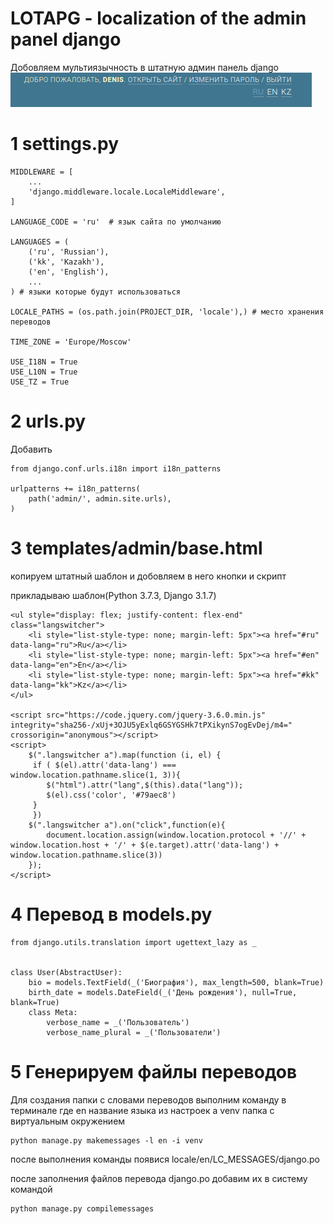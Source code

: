 # LOTAPG - localization of the admin panel django

Добовляем мультиязычность в штатную админ панель django
![image](https://github.com/leow952/LOTAPG/blob/main/Скриншот_Выберите%20область_20210411124108.png)

# 1 settings.py

    MIDDLEWARE = [
        ...
        'django.middleware.locale.LocaleMiddleware',
    ]

    LANGUAGE_CODE = 'ru'  # язык сайта по умолчанию

    LANGUAGES = (
        ('ru', 'Russian'),
        ('kk', 'Kazakh'),
        ('en', 'English'),
        ...
    ) # языки которые будут использоваться

    LOCALE_PATHS = (os.path.join(PROJECT_DIR, 'locale'),) # место хранения переводов

    TIME_ZONE = 'Europe/Moscow'

    USE_I18N = True
    USE_L10N = True
    USE_TZ = True


# 2 urls.py

Добавить 

    from django.conf.urls.i18n import i18n_patterns

    urlpatterns += i18n_patterns(
        path('admin/', admin.site.urls),
    )


# 3 templates/admin/base.html

копируем штатный шаблон и добовляем в него кнопки и скрипт

прикладываю шаблон(Python 3.7.3, Django 3.1.7)

    <ul style="display: flex; justify-content: flex-end" class="langswitcher">
        <li style="list-style-type: none; margin-left: 5px"><a href="#ru" data-lang="ru">Ru</a></li>
        <li style="list-style-type: none; margin-left: 5px"><a href="#en" data-lang="en">En</a></li>
        <li style="list-style-type: none; margin-left: 5px"><a href="#kk" data-lang="kk">Kz</a></li>
    </ul>
    
    <script src="https://code.jquery.com/jquery-3.6.0.min.js" integrity="sha256-/xUj+3OJU5yExlq6GSYGSHk7tPXikynS7ogEvDej/m4=" crossorigin="anonymous"></script>
    <script>
        $(".langswitcher a").map(function (i, el) {
         if ( $(el).attr('data-lang') === window.location.pathname.slice(1, 3)){
            $("html").attr("lang",$(this).data("lang"));
            $(el).css('color', '#79aec8')
         }
         })
        $(".langswitcher a").on("click",function(e){
            document.location.assign(window.location.protocol + '//' + window.location.host + '/' + $(e.target).attr('data-lang') + window.location.pathname.slice(3))
        });
    </script>


# 4 Перевод в models.py

    from django.utils.translation import ugettext_lazy as _


    class User(AbstractUser):
        bio = models.TextField(_('Биография'), max_length=500, blank=True)
        birth_date = models.DateField(_('День рождения'), null=True, blank=True)
        class Meta:
            verbose_name = _('Пользователь')
            verbose_name_plural = _('Пользователи')


# 5 Генерируем файлы переводов

Для создания папки с словами переводов выполним команду в терминале 
где en название языка из настроек а venv папка с виртуальным окружением

    python manage.py makemessages -l en -i venv

после выполнения команды появися locale/en/LC_MESSAGES/django.po

после заполнения файлов перевода django.po добавим их в систему командой

    python manage.py compilemessages



